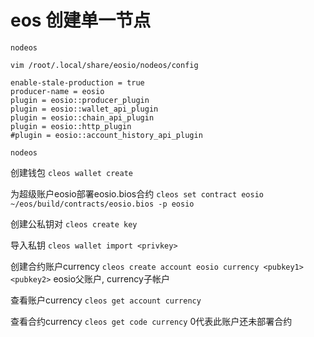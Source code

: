 # eos 创建单一节点

`nodeos`

`vim /root/.local/share/eosio/nodeos/config`

```
enable-stale-production = true
producer-name = eosio
plugin = eosio::producer_plugin
plugin = eosio::wallet_api_plugin
plugin = eosio::chain_api_plugin
plugin = eosio::http_plugin
#plugin = eosio::account_history_api_plugin

```

`nodeos`

创建钱包
`cleos wallet create`

为超级账户eosio部署eosio.bios合约
`cleos set contract eosio ~/eos/build/contracts/eosio.bios -p eosio`

创建公私钥对
`cleos create key`

导入私钥
`cleos wallet import <privkey>`

创建合约账户currency
`cleos create account eosio currency <pubkey1> <pubkey2>`
eosio父账户, currency子帐户

查看账户currency
`cleos get account currency`

查看合约currency
`cleos get code currency`
0代表此账户还未部署合约
